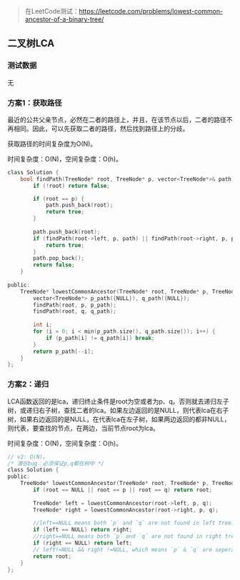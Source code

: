 > 在LeetCode测试：https://leetcode.com/problems/lowest-common-ancestor-of-a-binary-tree/

## 二叉树LCA

### 测试数据

无

### 方案1：获取路径

最近的公共父亲节点，必然在二者的路径上，并且，在该节点以后，二者的路径不再相同。因此，可以先获取二者的路径，然后找到路径上的分歧。

获取路径的时间复杂度为O(N)。

时间复杂度：O(N)，空间复杂度：O(h)。

```C
class Solution {
    bool findPath(TreeNode* root, TreeNode* p, vector<TreeNode*>& path) {
        if (!root) return false;

        if (root == p) {
            path.push_back(root);
            return true;
        }
        
        path.push_back(root);
        if (findPath(root->left, p, path) || findPath(root->right, p, path)) {
            return true;
        }
        path.pop_back();
        return false;
    }
    
public:
    TreeNode* lowestCommonAncestor(TreeNode* root, TreeNode* p, TreeNode* q) {
        vector<TreeNode*> p_path({NULL}), q_path({NULL});
        findPath(root, p, p_path);
        findPath(root, q, q_path);
        
        int i;
        for (i = 0; i < min(p_path.size(), q_path.size()); i++) {
            if (p_path[i] != q_path[i]) break;
        }
        return p_path[--i];
    }
};
```

### 方案2：递归

LCA函数返回的是lca，递归终止条件是root为空或者为p、q。否则就去递归左子树，或递归右子树，查找二者的lca。如果左边返回的是NULL，则代表lca在右子树，如果右边返回的是NULL，在代表lca在左子树，如果两边返回的都非NULL，则代表，要查找的节点，在两边，当前节点root为lca。

时间复杂度：O(N)，空间复杂度：O(h)。

```C
// v2: O(N)。
/* 潜在bug：必须保证p,q都在树中 */
class Solution {
public:
    TreeNode* lowestCommonAncestor(TreeNode* root, TreeNode* p, TreeNode* q) {
        if (root == NULL || root == p || root == q) return root;
        
        TreeNode* left = lowestCommonAncestor(root->left, p, q);
        TreeNode* right = lowestCommonAncestor(root->right, p, q);
        
        //left==NULL means both `p` and `q` are not found in left tree.
        if (left == NULL) return right;
        //right==NULL means both `p` and `q` are not found in right tree.
        if (right == NULL) return left;
        // left!=NULL && right !=NULL, which means `p` & `q` are seperated in left and right tree.
        return root;
    }
};
```

